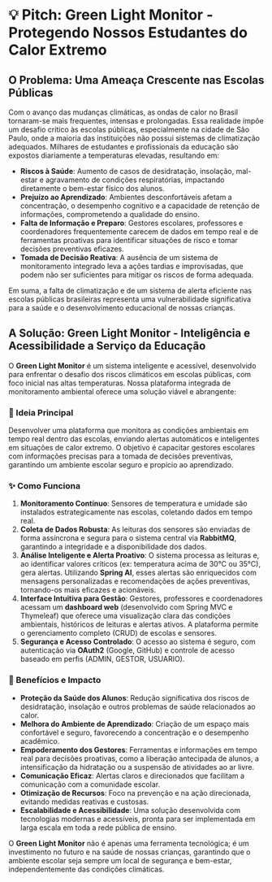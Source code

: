 # 💡 Pitch: Green Light Monitor - Protegendo Nossos Estudantes do Calor Extremo

## O Problema: Uma Ameaça Crescente nas Escolas Públicas

Com o avanço das mudanças climáticas, as ondas de calor no Brasil tornaram-se mais frequentes, intensas e prolongadas. Essa realidade impõe um desafio crítico às escolas públicas, especialmente na cidade de São Paulo, onde a maioria das instituições não possui sistemas de climatização adequados. Milhares de estudantes e profissionais da educação são expostos diariamente a temperaturas elevadas, resultando em:

-   **Riscos à Saúde**: Aumento de casos de desidratação, insolação, mal-estar e agravamento de condições respiratórias, impactando diretamente o bem-estar físico dos alunos.
-   **Prejuízo ao Aprendizado**: Ambientes desconfortáveis afetam a concentração, o desempenho cognitivo e a capacidade de retenção de informações, comprometendo a qualidade do ensino.
-   **Falta de Informação e Preparo**: Gestores escolares, professores e coordenadores frequentemente carecem de dados em tempo real e de ferramentas proativas para identificar situações de risco e tomar decisões preventivas eficazes.
-   **Tomada de Decisão Reativa**: A ausência de um sistema de monitoramento integrado leva a ações tardias e improvisadas, que podem não ser suficientes para mitigar os riscos de forma adequada.

Em suma, a falta de climatização e de um sistema de alerta eficiente nas escolas públicas brasileiras representa uma vulnerabilidade significativa para a saúde e o desenvolvimento educacional de nossas crianças.

## A Solução: Green Light Monitor - Inteligência e Acessibilidade a Serviço da Educação

O **Green Light Monitor** é um sistema inteligente e acessível, desenvolvido para enfrentar o desafio dos riscos climáticos em escolas públicas, com foco inicial nas altas temperaturas. Nossa plataforma integrada de monitoramento ambiental oferece uma solução viável e abrangente:

### 🎯 Ideia Principal

Desenvolver uma plataforma que monitora as condições ambientais em tempo real dentro das escolas, enviando alertas automáticos e inteligentes em situações de calor extremo. O objetivo é capacitar gestores escolares com informações precisas para a tomada de decisões preventivas, garantindo um ambiente escolar seguro e propício ao aprendizado.

### ✨ Como Funciona

1.  **Monitoramento Contínuo**: Sensores de temperatura e umidade são instalados estrategicamente nas escolas, coletando dados em tempo real.
2.  **Coleta de Dados Robusta**: As leituras dos sensores são enviadas de forma assíncrona e segura para o sistema central via **RabbitMQ**, garantindo a integridade e a disponibilidade dos dados.
3.  **Análise Inteligente e Alerta Proativo**: O sistema processa as leituras e, ao identificar valores críticos (ex: temperatura acima de 30°C ou 35°C), gera alertas. Utilizando **Spring AI**, esses alertas são enriquecidos com mensagens personalizadas e recomendações de ações preventivas, tornando-os mais eficazes e acionáveis.
4.  **Interface Intuitiva para Gestão**: Gestores, professores e coordenadores acessam um **dashboard web** (desenvolvido com Spring MVC e Thymeleaf) que oferece uma visualização clara das condições ambientais, históricos de leituras e alertas ativos. A plataforma permite o gerenciamento completo (CRUD) de escolas e sensores.
5.  **Segurança e Acesso Controlado**: O acesso ao sistema é seguro, com autenticação via **OAuth2** (Google, GitHub) e controle de acesso baseado em perfis (ADMIN, GESTOR, USUARIO).

### 🚀 Benefícios e Impacto

-   **Proteção da Saúde dos Alunos**: Redução significativa dos riscos de desidratação, insolação e outros problemas de saúde relacionados ao calor.
-   **Melhora do Ambiente de Aprendizado**: Criação de um espaço mais confortável e seguro, favorecendo a concentração e o desempenho acadêmico.
-   **Empoderamento dos Gestores**: Ferramentas e informações em tempo real para decisões proativas, como a liberação antecipada de alunos, a intensificação da hidratação ou a suspensão de atividades ao ar livre.
-   **Comunicação Eficaz**: Alertas claros e direcionados que facilitam a comunicação com a comunidade escolar.
-   **Otimização de Recursos**: Foco na prevenção e na ação direcionada, evitando medidas reativas e custosas.
-   **Escalabilidade e Acessibilidade**: Uma solução desenvolvida com tecnologias modernas e acessíveis, pronta para ser implementada em larga escala em toda a rede pública de ensino.

O **Green Light Monitor** não é apenas uma ferramenta tecnológica; é um investimento no futuro e na saúde de nossas crianças, garantindo que o ambiente escolar seja sempre um local de segurança e bem-estar, independentemente das condições climáticas.

